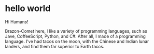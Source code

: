 # hello world

Hi Humans!

Brazon-Comet here, I like a variety of programming languages, such as Jave, CoffeeScript, Python, and C#. After all, I made of a programming language.
I've had tacos on the moon, with the Chinese and Indian lunar landers, and find them far superior to Earth tacos.
